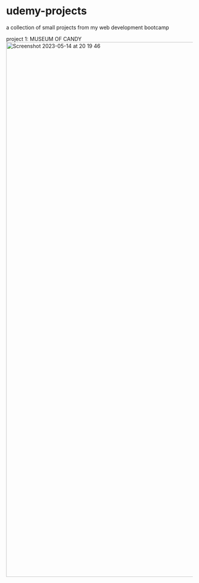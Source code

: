 # udemy-projects
a collection of small projects from my web development bootcamp

project 1: MUSEUM OF CANDY
<img width="1440" alt="Screenshot 2023-05-14 at 20 19 46" src="https://github.com/sleepingcode/udemy-projects/assets/60191917/75dfbee9-5ce7-45a4-9939-9bd6d074c3e0">
